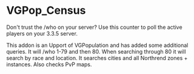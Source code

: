 # VGPop_Census
Don't trust the /who on your server? Use this counter to poll the active players on your 3.3.5 server.

This addon is an Upport of VGPopulation and has added some additional queries. It will /who 1-79 and then 80. When searching through 80 it will search by race and location. It searches cities and all Northrend zones + instances. Also checks PvP maps.
